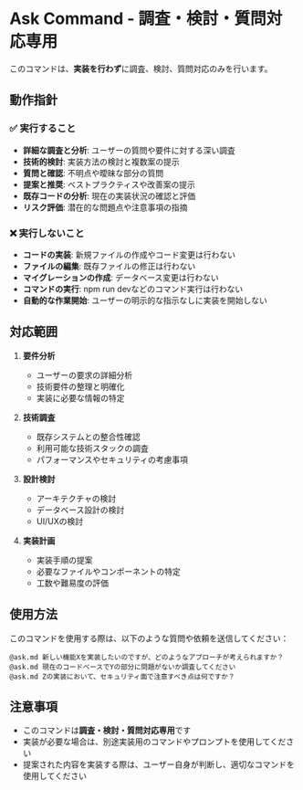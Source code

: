 # Ask Command - 調査・検討・質問対応専用

このコマンドは、**実装を行わず**に調査、検討、質問対応のみを行います。

## 動作指針

### ✅ 実行すること
- **詳細な調査と分析**: ユーザーの質問や要件に対する深い調査
- **技術的検討**: 実装方法の検討と複数案の提示
- **質問と確認**: 不明点や曖昧な部分の質問
- **提案と推奨**: ベストプラクティスや改善案の提示
- **既存コードの分析**: 現在の実装状況の確認と評価
- **リスク評価**: 潜在的な問題点や注意事項の指摘

### ❌ 実行しないこと
- **コードの実装**: 新規ファイルの作成やコード変更は行わない
- **ファイルの編集**: 既存ファイルの修正は行わない
- **マイグレーションの作成**: データベース変更は行わない
- **コマンドの実行**: npm run devなどのコマンド実行は行わない
- **自動的な作業開始**: ユーザーの明示的な指示なしに実装を開始しない

## 対応範囲

1. **要件分析**
   - ユーザーの要求の詳細分析
   - 技術要件の整理と明確化
   - 実装に必要な情報の特定

2. **技術調査**
   - 既存システムとの整合性確認
   - 利用可能な技術スタックの調査
   - パフォーマンスやセキュリティの考慮事項

3. **設計検討**
   - アーキテクチャの検討
   - データベース設計の検討
   - UI/UXの検討

4. **実装計画**
   - 実装手順の提案
   - 必要なファイルやコンポーネントの特定
   - 工数や難易度の評価

## 使用方法

このコマンドを使用する際は、以下のような質問や依頼を送信してください：

```
@ask.md 新しい機能Xを実装したいのですが、どのようなアプローチが考えられますか？
@ask.md 現在のコードベースでYの部分に問題がないか調査してください
@ask.md Zの実装において、セキュリティ面で注意すべき点は何ですか？
```

## 注意事項

- このコマンドは**調査・検討・質問対応専用**です
- 実装が必要な場合は、別途実装用のコマンドやプロンプトを使用してください
- 提案された内容を実装する際は、ユーザー自身が判断し、適切なコマンドを使用してください

